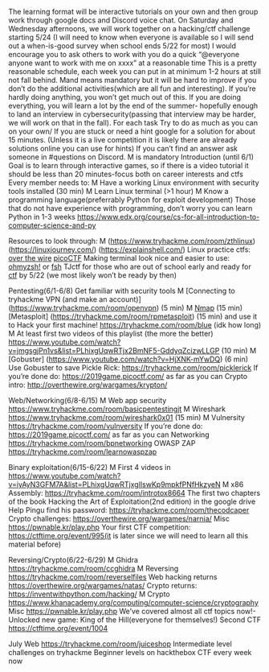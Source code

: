 The learning format will be interactive tutorials on your own and then group work through google docs and Discord voice chat.
On Saturday and Wednesday afternoons, we will work together on a hacking/ctf challenge starting 5/24 (I will need to know when everyone is available so I will send out a when-is-good survey when school ends 5/22 for most)
I would encourage you to ask others to work with you do a quick “@everyone anyone want to work with me on xxxx” at a reasonable time
This is a pretty reasonable schedule, each week you can put in at minimum 1-2 hours at still not fall behind. 
Mand means mandatory but it will be hard to improve if you don’t do the additional activities(which are all fun and interesting). If you’re hardly doing anything, you won’t get much out of this. If you are doing everything, you will learn a lot by the end of the summer- hopefully enough to land an interview in cybersecurity(passing that interview may be harder, we will work on that in the fall).
For each task
Try to do as much as you can on your own/
If you are stuck or need a hint google for a solution for about 15 minutes. (Unless it is a live competition it is likely there are already solutions online you can use for hints)
If you can’t find an answer ask someone in #questions on Discord.
M is mandatory 
Introduction (until 6/1)
Goal is to learn through interactive games, so if there is a video tutorial it should be less than 20 minutes-focus both on career interests and ctfs
Every member needs to:
 M Have a working Linux environment with security tools installed (30 min)
M Learn Linux terminal (>1 hour)
M Know a programming language(preferrably Python for exploit development)
Those that do not have experience with programming, don’t worry you can learn Python in 1-3 weeks https://www.edx.org/course/cs-for-all-introduction-to-computer-science-and-py

Resources to look through:
	M (https://www.tryhackme.com/room/zthlinux)
	(https://linuxjourney.com/)
	(https://explainshell.com/)
Linux practice ctfs:
	[over the wire](https://overthewire.org/wargames/)
	[picoCTF](https://2019game.picoctf.com/)
Making terminal look nice and easier to use: [ohmyzsh!](https://ohmyz.sh/) or [fsh](https://fishshell.com/)
TJctf for those who are out of school early and ready for [ctf](https://tjctf.org/) by 5/22 (we most likely won’t be ready by then)


Pentesting(6/1-6/8)
Get familiar with security tools
M [Connecting to tryhackme VPN (and make an account)] (https://www.tryhackme.com/room/openvpn) (5 min)
M [Nmap](https://tryhackme.com/room/rpnmap) (15 min)
[Metasploit] (https://tryhackme.com/room/rpmetasploit) (15 min) and use it to Hack your first machine! https://tryhackme.com/room/blue (idk how long) 
M At least first two videos of this playlist (the more the better) https://www.youtube.com/watch?v=jmgsgjPn1vs&list=PLhixgUqwRTjx2BmNF5-GddyqZcizwLLGP (10 min)
M [Gobuster] (https://www.youtube.com/watch?v=HjXNK-mYwDQ) (6 min)
Use Gobuster to save Pickle Rick: https://tryhackme.com/room/picklerick
If you’re done do: https://2019game.picoctf.com/ as far as you can
Crypto intro: http://overthewire.org/wargames/krypton/

Web/Networking(6/8-6/15)
M Web app security https://www.tryhackme.com/room/basicpentestingjt
M Wireshark https://www.tryhackme.com/room/wireshark0x01 (15 min)
M Vulnersity https://tryhackme.com/room/vulnversity
If you’re done do: https://2019game.picoctf.com/ as far as you can
Networking https://tryhackme.com/room/bpnetworking
OWASP ZAP https://tryhackme.com/room/learnowaspzap



Binary exploitation(6/15-6/22)
M   First 4 videos in https://www.youtube.com/watch?v=iyAyN3GFM7A&list=PLhixgUqwRTjxglIswKp9mpkfPNfHkzyeN
M x86 Assembly: https://tryhackme.com/room/introtox8664
The first two chapters of the book Hacking the Art of Exploitation(2nd edition) in the google drive
Help Pingu find his password: https://tryhackme.com/room/thecodcaper
Crypto challenges: https://overthewire.org/wargames/narnia/
Misc https://pwnable.kr/play.php
Your first CTF competition: https://ctftime.org/event/995(it is later since we will need to learn all this material before)

Reversing/Crypto(6/22-6/29)
M Ghidra https://tryhackme.com/room/ccghidra
M Reversing https://tryhackme.com/room/reverselfiles
Web hacking returns https://overthewire.org/wargames/natas/
Crypto returns: https://inventwithpython.com/hacking/
M Crypto https://www.khanacademy.org/computing/computer-science/cryptography
Misc https://pwnable.kr/play.php
We’ve covered almost all ctf topics now!-Unlocked new game: King of the Hill(everyone for themselves!)
Second CTF https://ctftime.org/event/1004

July 
Web https://tryhackme.com/room/juiceshop
Intermediate level challenges on tryhackme
Beginner levels on hackthebox
CTF every week now
